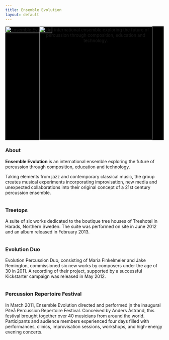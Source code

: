```yaml
---
title: Ensemble Evolution
layout: default
---
```


<section class="box special" style="background: #000;">
	<div style="position: relative; height: 360px; text-align: center; min-width: 575px;">
	<div style="display: block; position: absolute; top: 0; left: 0; text-align: center;">
		<img width="100%" src="{{ site.baseurl }}/assets/images/ee-stage.jpg" alt="Ensemble Evolution" />
	</div>
	<div style="display: block; position: absolute; top: 0; left: 0; text-align: center; z-index: 10; width: 100%;">
		<img style="display: block; margin: 0 auto; width: auto; height: 360px; border: 0;" src="{{ site.baseurl }}/assets/images/ensemble_evolution_dark_logo_tall.png" alt="An international ensemble exploring the future of percussion through composition, education and technology." />
	</div>
	</div>
</section>

<section class="box special features">
	<div class="features-row">
		<section>
			<span class="image featured"><img src="{{ site.baseurl }}/assets/images/ee-group-wide.jpg" alt="" /></span>
			<h3>About</h3>
			<p><b>Ensemble Evolution</b> is an international ensemble exploring the future of percussion through composition, education and technology.</p>
			<p>Taking elements from jazz and contemporary classical music, the group creates musical experiments incorporating improvisation, new media and unexpected collaborations into their original concept of a 21st century percussion ensemble.</p>
		</section>
		<section>
			<span class="image featured"><img src="{{ site.baseurl }}/assets/images/ee-treetops-wide.jpg" alt="" /></span>
			<h3>Treetops</h3>
			<p>A suite of six works dedicated to the boutique tree houses of Treehotel in Harads, Northern Sweden. The suite was performed on site in June 2012 and an album released in February 2013.</p>
		</section>
	</div>
	<div class="features-row">
		<section>
			<span class="image featured"><img src="{{ site.baseurl }}/assets/images/ee-duo-header-wide.jpg" alt="" /></span>
			<h3>Evolution Duo</h3>
			<p>Evolution Percussion Duo, consisting of Maria Finkelmeier and Jake Remington, commissioned six new works by composers under the age of 30 in 2011. A recording of their project, supported by a successful Kickstarter campaign was released in May 2012.</p>
		</section>
		<section>
			<span class="image featured"><img src="{{ site.baseurl }}/assets/images/ee-pprf.jpg" alt="" /></span>
			<h3>Percussion Repertoire Festival</h3>
			<p>In March 2011, Ensemble Evolution directed and performed in the inaugural Piteå Percussion Repertoire Festival. Conceived by Anders Åstrand, this festival brought together over 40 musicians from around the world. Participants and audience members experienced four days filled with performances, clinics, improvisation sessions, workshops, and high-energy evening concerts.</p>
		</section>
	</div>
</section>

<!-- <div class="row">
	<div class="6u">
		<section class="box special">
			<span class="image featured"><img src="{{ site.baseurl }}/assets/images/ee-group-wide.jpg" alt="" /></span>
			<h3>About</h3>
			<p><b>Ensemble Evolution</b> is an international ensemble exploring the future of percussion through composition, education and technology.</p>
			<p>Taking elements from jazz and contemporary classical music, the group creates musical experiments incorporating improvisation, new media and unexpected collaborations into their original concept of a 21st century percussion ensemble.</p>
		</section>

	</div>
	<div class="6u">
		<section class="box special">
			<h3>Music</h3>
			<iframe style="border: 0; width: auto; height: 529px;" src="http://bandcamp.com/EmbeddedPlayer/album=3613505917/size=large/bgcol=ffffff/linkcol=0687f5/transparent=true/" seamless><a href="http://ensembleevolution.bandcamp.com/album/sounds-from-the-treetops">Sounds from the Treetops by Ensemble Evolution</a></iframe>
		</section>
	</div>
</div> -->
